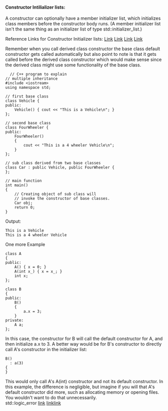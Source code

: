 #### Constructor Intilializer lists:
A constructor can optionally have a member initializer list, which initializes class members before the constructor body runs. 
(A member initializer list isn't the same thing as an initializer list of type std::initializer_list<T>.)
  
Reference Links for Constructor Initializer lists: [Link](https://www.geeksforgeeks.org/when-do-we-use-initializer-list-in-c/) [Link](https://www.ibm.com/docs/en/zos/2.4.0?topic=only-initialization-base-classes-members-c) [Link](https://stackoverflow.com/questions/926752/why-should-i-prefer-to-use-member-initialization-lists) [Link](https://docs.microsoft.com/en-us/cpp/cpp/constructors-cpp?view=msvc-170)
  
Remember when you call derived class constructor the base class default constructor gets called automatically but also point to note is that it gets called before the derived class constructor which would make sense since the derived class might use some functionality of the base class.
  
```
  // C++ program to explain
// multiple inheritance
#include <iostream>
using namespace std;

// first base class
class Vehicle {
public:
	Vehicle() { cout << "This is a Vehicle\n"; }
};

// second base class
class FourWheeler {
public:
	FourWheeler()
	{
		cout << "This is a 4 wheeler Vehicle\n";
	}
};

// sub class derived from two base classes
class Car : public Vehicle, public FourWheeler {
};

// main function
int main()
{
	// Creating object of sub class will
	// invoke the constructor of base classes.
	Car obj;
	return 0;
}
```
Output: 
```
This is a Vehicle
This is a 4 wheeler Vehicle
```
	
	
One more Example 
```
class A
{
public:
    A() { x = 0; }
    A(int x_) { x = x_; }
    int x;
};

class B
{
public:
    B()
    {
        a.x = 3;
    }
private:
    A a;
};
```
In this case, the constructor for B will call the default constructor for A, and then initialize a.x to 3. A better way would be for B's constructor to directly call A's constructor in the initializer list:
```
B()
  : a(3)
{
}
```
This would only call A's A(int) constructor and not its default constructor. In this example, the difference is negligible, but imagine if you will that A's default constructor did more, such as allocating memory or opening files. You wouldn't want to do that unnecessarily.  
std::logic_error [link](https://docs.microsoft.com/en-us/cpp/standard-library/logic-error-class?view=msvc-170) [link](https://stackoverflow.com/questions/46489103/why-is-there-stdlogic-error)[link](https://en.cppreference.com/w/cpp/error/logic_error) 
